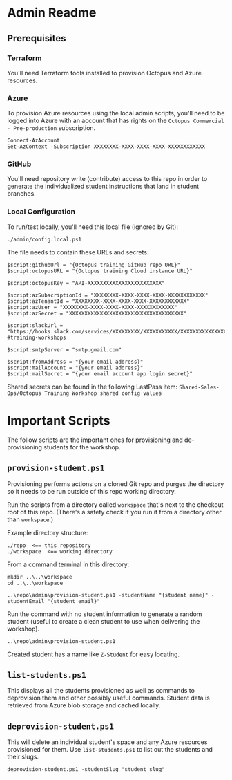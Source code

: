 # Admin Readme

## Prerequisites

### Terraform
You'll need Terraform tools installed to provision Octopus and Azure resources.

### Azure
To provision Azure resources using the local admin scripts, you'll need to be logged into Azure with an account that has rights on the `Octopus Commercial - Pre-production` subscription.
```
Connect-AzAccount
Set-AzContext -Subscription XXXXXXXX-XXXX-XXXX-XXXX-XXXXXXXXXXXX
```

### GitHub
You'll need repository write (contribute) access to this repo in order to generate the individualized student instructions that land in student branches.

### Local Configuration
To run/test locally, you'll need this local file (ignored by Git):
```
./admin/config.local.ps1
```

The file needs to contain these URLs and secrets:
```
$script:githubUrl = "{Octopus training GitHub repo URL}"
$script:octopusURL = "{Octopus training Cloud instance URL}"

$script:octopusKey = "API-XXXXXXXXXXXXXXXXXXXXXXXX"

$script:azSubscriptionId = "XXXXXXXX-XXXX-XXXX-XXXX-XXXXXXXXXXXX"
$script:azTenantId = "XXXXXXXX-XXXX-XXXX-XXXX-XXXXXXXXXXXX"
$script:azUser = "XXXXXXXX-XXXX-XXXX-XXXX-XXXXXXXXXXXX"
$script:azSecret = "XXXXXXXXXXXXXXXXXXXXXXXXXXXXXXXXXXXXX"

$script:slackUrl = "https://hooks.slack.com/services/XXXXXXXXX/XXXXXXXXXXX/XXXXXXXXXXXXXXXXXXXXXXXX" #training-workshops
                                                     
$script:smtpServer = "smtp.gmail.com"

$script:fromAddress = "{your email address}"
$script:mailAccount = "{your email address}"
$script:mailSecret = "{your email account app login secret}"
```
Shared secrets can be found in the following LastPass item: `Shared-Sales-Ops/Octopus Training Workshop shared config values`

# Important Scripts

The follow scripts are the important ones for provisioning and de-provisioning students for the workshop.

## `provision-student.ps1`
Provisioning performs actions on a cloned Git repo and purges the directory so it needs to be run outside of this repo working directory.

Run the scripts from a directory called `workspace` that's next to the checkout root of this repo. (There's a safety check if you run it from a directory other than `workspace`.)

Example directory structure:
```
./repo  <== this repository
./workspace  <== working directory
```

From a command terminal in this directory:
```
mkdir ..\..\workspace
cd ..\..\workspace
```

```
..\repo\admin\provision-student.ps1 -studentName "{student name}" -studentEmail "{student email}"
```

Run the command with no student information to generate a random student (useful to create a clean student to use when delivering the workshop).
```
..\repo\admin\provision-student.ps1
```
Created student has a name like `Z-Student` for easy locating.

## `list-students.ps1`
This displays all the students provisioned as well as commands to deprovision them and other possibly useful commands. Student data is retrieved from Azure blob storage and cached locally.

## `deprovision-student.ps1`
This will delete an individual student's space and any Azure resources provisioned for them. Use `list-students.ps1` to list out the students and their slugs.
```
deprovision-student.ps1 -studentSlug "student slug"
```